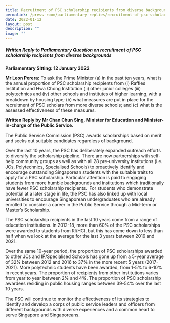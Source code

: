 ```yaml
---
title: Recruitment of PSC scholarship recipients from diverse backgrounds
permalink: /press-room/parliamentary-replies/recruitment-of-psc-scholarship-recipients-from-diverse-backgrounds/
date: 2022-01-12
layout: post
description: ""
image: ""
---
```

##### Written Reply to Parliamentary Question on recruitment of PSC scholarship recipients from diverse backgrounds 

**Parliamentary Sitting: 12 January 2022**  
  
**Mr Leon Perera:** To ask the Prime Minister (a) in the past ten years, what is the annual proportion of PSC scholarship recipients from (i) Raffles Institution and Hwa Chong Institution (ii) other junior colleges (iii) polytechnics and (iv) other schools and institutes of higher learning, with a breakdown by housing type; (b) what measures are put in place for the recruitment of PSC scholars from more diverse schools; and (c) what is the assessed effectiveness of these measures.  
  
**Written Reply by Mr Chan Chun Sing, Minister for Education and Minister-in-charge of the Public Service.**  
  
The Public Service Commission (PSC) awards scholarships based on merit and seeks out suitable candidates regardless of background.   
  
Over the last 10 years, the PSC has deliberately expanded outreach efforts to diversify the scholarship pipeline. There are now partnerships with self-help community groups as well as with all 28 pre-university institutions (i.e. JCs, Polytechnics, Specialised Schools) to proactively identify and encourage outstanding Singaporean students with the suitable traits to apply for a PSC scholarship. Particular attention is paid to engaging students from more humble backgrounds and institutions which traditionally have fewer PSC scholarship recipients.  For students who demonstrate potential at a later stage in life, the PSC has also linked up with local universities to encourage Singaporean undergraduates who are already enrolled to consider a career in the Public Service through a Mid-term or Master’s Scholarship.  
  
The PSC scholarship recipients in the last 10 years come from a range of education institutions. In 2012-18, more than 60% of the PSC scholarships were awarded to students from RI/HCI, but this has come down to less than half when we look at the average for the last 3 years between 2019 and 2021.  
  
Over the same 10-year period, the proportion of PSC scholarships awarded to other JCs and IP/Specialised Schools has gone up from a 5-year average of 32% between 2012 and 2016 to 37% in the more recent 5 years (2017-2021). More polytechnic students have been awarded, from 1-5% to 6-10% in recent years. The proportion of recipients from other institutions varies from year to year between 2% and 4%. The proportion of PSC scholarship awardees residing in public housing ranges between 39-54% over the last 10 years.  
  
The PSC will continue to monitor the effectiveness of its strategies to identify and develop a corps of public service leaders and officers from different backgrounds with diverse experiences and a common heart to serve Singapore and Singaporeans.